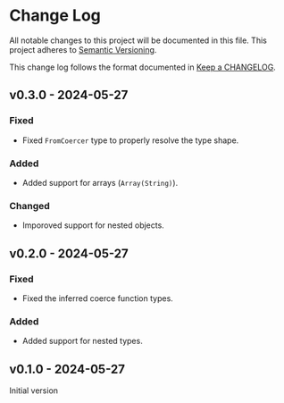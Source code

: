 # Change Log

All notable changes to this project will be documented in this file.
This project adheres to [Semantic Versioning].

This change log follows the format documented in [Keep a CHANGELOG].

[semantic versioning]: http://semver.org/
[keep a changelog]: http://keepachangelog.com/

## v0.3.0 - 2024-05-27

### Fixed

- Fixed `FromCoercer` type to properly resolve the type shape.

### Added

- Added support for arrays (`Array(String)`).

### Changed

- Imporoved support for nested objects.

## v0.2.0 - 2024-05-27

### Fixed

- Fixed the inferred coerce function types.

### Added

- Added support for nested types.

## v0.1.0 - 2024-05-27

Initial version
